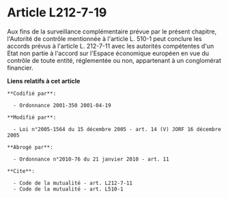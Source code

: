 # Article L212-7-19

Aux fins de la surveillance complémentaire prévue par le présent chapitre, l'Autorité de contrôle mentionnée à l'article L.
510-1 peut conclure les accords prévus à l'article L. 212-7-11 avec les autorités compétentes d'un Etat non partie à l'accord
sur l'Espace économique européen en vue du contrôle de toute entité, réglementée ou non, appartenant à un conglomérat
financier.

**Liens relatifs à cet article**

	**Codifié par**:

	  - Ordonnance 2001-350 2001-04-19

	**Modifié par**:

	  - Loi n°2005-1564 du 15 décembre 2005 - art. 14 (V) JORF 16 décembre 2005

	**Abrogé par**:

	  - Ordonnance n°2010-76 du 21 janvier 2010 - art. 11

	**Cite**:

	  - Code de la mutualité - art. L212-7-11
	  - Code de la mutualité - art. L510-1
